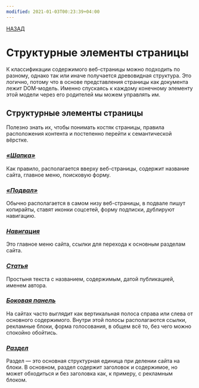 ```yaml
---
modified: 2021-01-03T00:23:39+04:00
---
```

[НАЗАД](README.md)
# Структурные элементы страницы

К классификации содержимого веб-страницы можно подходить по разному, однако так или иначе получается древовидная структура. Это логично, потому что в основе представления страницы  как документа лежит DOM-модель. Именно спускаясь к каждому конечному элементу этой модели через его родителей мы можем управлять им.

## Структурные элементы страницы

Полезно знать их, чтобы понимать костяк страницы, правила расположения контента и постепенно перейти к семантической вёрстке.

### ***[«Шапка»](struct/header.md)***
Как правило, располагается вверху веб-страницы, содержит название сайта, главное меню, поисковую форму.

### ***[«Подвал»](struct/footer.md)***
Обычно располагается в самом низу веб-страницы, в подвале пишут копирайты, ставят иконки соцсетей, форму подписки, дублируют навигацию.

### ***[Навигация](struct/nav.md)***
Это главное меню сайта, ссылки для перехода к основным разделам сайта.

### ***[Статья](struct/article.md)***
Простыня текста с названием, содержимым, датой публикацией, именем автора.

### ***[Боковая панель](struct/aside.md)*** 
На сайтах часто выглядит как вертикальная полоса справа или слева от основного содержимого. Внутри этой полосы располагаются ссылки, рекламные блоки, форма голосования, в общем всё то, без чего можно спокойно обойтись.

### ***[Раздел](struct/section.md)***
Раздел — это основная структурная единица при делении сайта на блоки. В основном, раздел содержит заголовок и содержимое, но может обходиться и без заголовка как, к примеру, с рекламным блоком.